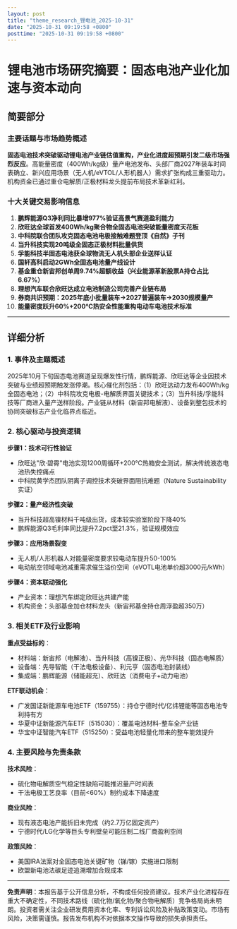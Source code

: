 ```yaml
---
layout: post
title: "theme_research_锂电池_2025-10-31"
date: "2025-10-31 09:19:58 +0800"
posttime: "2025-10-31 09:19:58 +0800"
---
```


# 锂电池市场研究摘要：固态电池产业化加速与资本动向

## 简要部分
### 主要话题与市场趋势概述
**固态电池技术突破驱动锂电池产业链估值重构，产业化进度超预期引发二级市场强烈反应**。高能量密度（400Wh/kg级）量产电池发布、头部厂商2027年装车时间表确立、新兴应用场景（无人机/eVTOL/人形机器人）需求扩张构成三重驱动力。机构资金已通过重仓电解质/正极材料龙头提前布局技术革新红利。

### 十大关键交易影响信息
1. **鹏辉能源Q3净利同比暴增977%验证高景气赛道盈利能力**  
2. **欣旺达全球首发400Wh/kg聚合物全固态电池突破能量密度天花板**  
3. **中科院联合团队攻克固态电池电极接触难题登顶《自然》子刊**  
4. **当升科技实现20吨级全固态正极材料批量供货**  
5. **孚能科技半固态电池获全球物流无人机头部企业送样认证**  
6. **国轩高科启动2GWh全固态电池量产线设计**  
7. **基金重仓新宙邦创单周9.74%超额收益（兴业能源革新股票A持仓占比6.67%）**  
8. **理想汽车联合欣旺达成立电池制造公司完善产业链布局**  
9. **券商共识预期：2025年底小批量装车→2027普遍装车→2030规模量产**  
10. **能量密度跃升60%+200℃热安全性能重构电动车电池技术标准**

---

## 详细分析

### 1. 事件及主题概述
2025年10月下旬固态电池赛道呈现爆发性行情，鹏辉能源、欣旺达等企业因技术突破与业绩超预期触发涨停潮。核心催化剂包括：（1）欣旺达动力发布400Wh/kg全固态电池；（2）中科院攻克电极-电解质界面关键技术；（3）当升科技/孚能科技等厂商进入量产送样阶段。产业链从材料（新宙邦电解液）、设备到整包技术的协同突破标志产业化临界点临近。

### 2. 核心驱动与投资逻辑
**步骤1：技术可行性验证**  
- 欣旺达"欣·碧霄"电池实现1200周循环+200℃热箱安全测试，解决传统液态电池热失控痛点
- 中科院黄学杰团队阴离子调控技术突破界面阻抗难题（Nature Sustainability实证）

**步骤2：量产经济性突破**  
- 当升科技超高镍材料千吨级出货，成本较实验室阶段下降40%
- 鹏辉能源Q3毛利率同比提升7.2pct至21.3%，验证规模效应

**步骤3：应用场景裂变**  
- 无人机/人形机器人对能量密度要求较电动车提升50-100%
- 电动航空领域电池减重需求催生溢价空间（eVOTL电池单价超3000元/kWh）

**步骤4：资本联动强化**  
- 产业资本：理想汽车绑定欣旺达共建产能
- 机构资金：头部基金加仓材料龙头（新宙邦基金持仓周浮盈超350万）

### 3. 相关ETF及行业影响
**重点受益标的**：
- 材料端：新宙邦（电解液）、当升科技（高镍正极）、光华科技（固态电解质）
- 设备端：先导智能（干法电极设备）、利元亨（固态电池封装线）
- 集成端：鹏辉能源（储能超充）、欣旺达（消费电子+动力电池）

**ETF联动机会**：
- 广发国证新能源车电池ETF（159755）：持仓宁德时代/亿纬锂能等固态电池专利持有方
- 华夏中证新能源汽车ETF（515030）：覆盖电池材料-整车全产业链
- 华宝中证智能汽车ETF（515250）：受益电池轻量化带来的整车能效提升

### 4. 主要风险与免责条款
**技术风险**：  
- 硫化物电解质空气稳定性缺陷可能推迟量产时间表
- 干法电极工艺良率（目前<60%）制约成本下降速度

**商业风险**：  
- 现有液态电池产能折旧未完成（约2.7万亿固定资产）
- 宁德时代/LG化学等巨头专利壁垒可能压制二线厂商盈利空间

**政策风险**：  
- 美国IRA法案对全固态电池关键矿物（锑/镓）实施进口限制
- 欧盟新电池法碳足迹追溯增加合规成本

---

**免责声明**：本报告基于公开信息分析，不构成任何投资建议。技术产业化进程存在重大不确定性，不同技术路线（硫化物/氧化物/聚合物电解质）竞争格局尚未明朗。投资者需关注企业研发费用资本化率、专利诉讼风险及补贴政策变动。市场有风险，决策需谨慎。报告发布机构不对依据本文操作导致的损失承担责任。